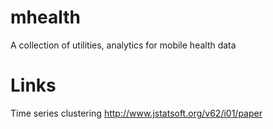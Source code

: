 # mhealth
A collection of utilities, analytics for mobile health data 

# Links 

Time series clustering
http://www.jstatsoft.org/v62/i01/paper


